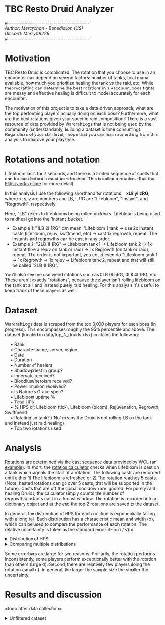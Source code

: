 # TBC Resto Druid Analyzer  
#-----------------------------------------  
*Author: Mercychan - Benediction (US)*    
*Discord: Mercy#9226*  
#-----------------------------------------  

# Motivation
TBC Resto Druid is complicated. The rotation that you choose to use in an encounter can depend on several factors: number of tanks, total mana available, how much you prioritize healing the tank vs the raid, etc. While theorycrafting can determine the best rotations in a vaccuum, boss fights are messy and effective healing is difficult to model accurately for each encounter.  

The motivation of this project is to take a data-driven approach; what are the top performing players actually doing on each boss? Furthermore, what are the best rotations given your specific raid composition? There is a vast resource of data provided by WarcraftLogs that is not being used by the community (understandably, building a dataset is time consuming). Regardless of your skill level, I hope that you can learn something from this analysis to improve your playstyle.  


# Rotations and notation
Lifebloom lasts for 7 seconds, and there is a limited sequence of spells that can be cast before it must be refreshed. This is called a rotation. (See the [Elitist Jerks guide](http://web.archive.org/web/20080913120521/http://elitistjerks.com/f31/t17783-druid_raiding_tree/#Healing_Strategies) for more detail)      
  
In this analysis I use the following shorthand for rotations: &nbsp; **xLB yI zRG**,   
where x, y, z are numbers and LB, I, RG are "Lifebloom", "Instant", and "Regrowth", respectively.   

Here, "LB" refers to lifeblooms being rolled on _tanks_. Lifeblooms being used to raidheal go into the 'instant' bucket.  
* Example 1: "1LB 2I 1RG" can mean: 'Lifebloom 1 tank -> use 2x instant casts (lifebloom, rejuv, swiftmend, etc) -> cast 1x regrowth, repeat. The instants and regrowths can be cast in any order.
* Example 2: "2LB 1I 1RG" -> Lifebloom tank 1 -> Lifebloom tank 2 -> 1x Instant (like a rejuv on tank or raid) -> 1x Regrowth (on tank or raid), repeat. The order is not important, you could even do "Lifebloom tank 1 -> 1x Regrowth -> 1x rejuv -> Lifebloom tank 2, repeat and that will still be called "2LB 1I 1RG".  
 
You'll also see me use weird rotations such as 0LB 0I 5RG, 0LB 4I 1RG, etc. These aren't exactly "rotations", because the player isn't rolling lifebloom on the tank at all, and instead purely raid healing. For this analysis it's useful to keep track of these players as well.


# Dataset  
WarcraftLogs data is scraped from the top 3,000 players for each boss (in progress). This encompasses roughly the 95th percentile and above. The dataset (located in data/top_N_druids.xlsx) contains the following:  

&emsp; • Rank  
&emsp; • Character name, server, region  
&emsp; • Date  
&emsp; • Duration    
&emsp; • Number of healers  
&emsp; • Shadowpriest in group?  
&emsp; • Innervate received?  
&emsp; • Bloodlust/heroism received?  
&emsp; • Power Infusion received?   
&emsp; • Is Nature's Grace spec?  
&emsp; • Lifebloom uptime %  
&emsp; • Total HPS  
&emsp; • % HPS of: Lifebloom (tick), Lifebloom (bloom), Rejuvenation, Regrowth, Swiftmend  
&emsp; • Rotating on tank? ('No' means the Druid is not rolling LB on the tank and instead just raid healing)  
&emsp; • Top two rotations used  

# Analysis
Rotations are determined via the cast sequence data provided by WCL ([an example](https://classic.warcraftlogs.com/reports/VZr6X2MNY73GLktg#fight=47&type=casts&view=events&source=37)). In short, the [rotation calculator](https://github.com/msdec321/DataAnalysisWorkbooks/blob/main/warcraftLogs/src.py#L535-L623) checks when Lifebloom is cast on a tank which signals the start of a rotation. The following casts are recorded until either 1) The lifebloom is refreshed or 2) The rotation reaches 5 casts. (Note: hasted rotations can go over 5 casts, that will be supported in the future). Casts that are off the global cooldown are ignored. For purely raid healing Druids, the calculator simply counts the number of regrowths/instants cast in a 5-cast window. The rotation is recorded into a dictionary object and at the end the top 2 rotations are saved to the dataset.  

In general, the distribution of HPS for each rotation is exponentially falling with a long tail. Each distribution has a characteristic mean and width (σ), which can be used to compare the performance of each rotation. The relative uncertainty is taken as the standard error: SE = σ / √(n).    
<details> 
 <summary>Distribution of HPS</summary><p>
 
 ![alt text](https://i.imgur.com/Vz3K0hv.jpg)
</p></details>

<details> 
 <summary>Comparing multiple distributions</summary><p>
 
 ![alt text](https://i.imgur.com/VWPltCF.png)
</p></details>  

Some errorbars are large for two reasons. Primarily, the rotation performs inconsistently; some players perform exceptionally better with the rotation than others (large σ). Second, there are relatively few players doing the rotation (small n). In general, the larger the sample size the smaller the uncertainty.


# Results and discussion
=todo after data collection=

<details>
  <summary>Unfiltered dataset</summary><p>

- <details><summary>Naj'entus</summary>

  - <details><summary>Rotation rankings</summary><p>
  
    ![alt text](https://i.imgur.com/VWPltCF.png)
    </p></details>
  
  - <details><summary>Q. What percentage of players are actually rolling Lifebloom on the tank?</summary><p>
  
    ![alt text](https://i.imgur.com/OP28oY0.png)
  
    28.1% of players are rolling Lifebloom on the main tank, the rest are purely raid healing.
    </p></details>
  
  - <details><summary>Q. What percentage of players have an extra mana source?</summary><p>
  
    ![alt text](https://i.imgur.com/uuzzmEF.png)
  
    89.0% of players received either an innervate or shadow priest.
    </p></details>
  
  - <details><summary>Q. What percentage of players are playing Nature's Grace?</summary><p>
  
    ![alt text](https://i.imgur.com/grkG0i6.png)
  
    54.3% of players are Nature's Grace spec.
    </p></details>
  </details>  


- <details><summary>Supremus</summary>

  - <details><summary>Rotation rankings</summary><p>
  
    ![alt text](https://i.imgur.com/yaDpQF5.png)
    </p></details>
  </details>  
  
</p></details>
